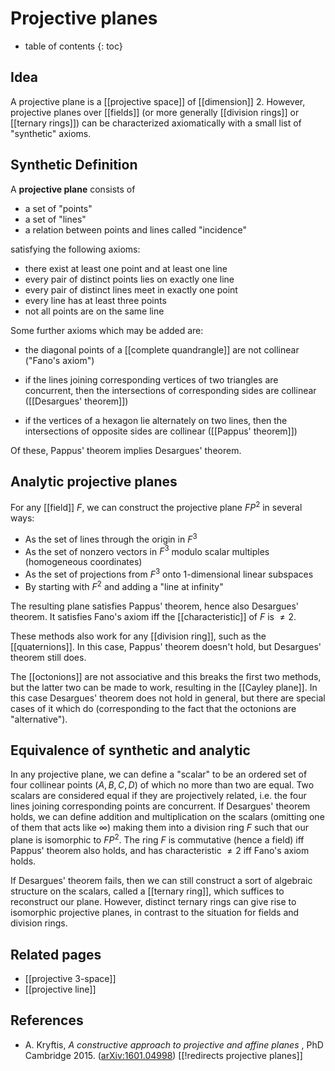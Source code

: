 # Projective planes

* table of contents
{: toc}

## Idea

A projective plane is a [[projective space]] of [[dimension]] 2.  However, projective planes over [[fields]] (or more generally [[division rings]] or [[ternary rings]]) can be characterized axiomatically with a small list of "synthetic" axioms.

## Synthetic Definition

A **projective plane** consists of

* a set of "points"
* a set of "lines"
* a relation between points and lines called "incidence"

satisfying the following axioms:

* there exist at least one point and at least one line
* every pair of distinct points lies on exactly one line
* every pair of distinct lines meet in exactly one point
* every line has at least three points
* not all points are on the same line

Some further axioms which may be added are:

* the diagonal points of a [[complete quandrangle]] are not collinear ("Fano's axiom")

* if the lines joining corresponding vertices of two triangles are concurrent, then the intersections of corresponding sides are collinear ([[Desargues' theorem]])

* if the vertices of a hexagon lie alternately on two lines, then the intersections of opposite sides are collinear ([[Pappus' theorem]])

Of these, Pappus' theorem implies Desargues' theorem.

## Analytic projective planes

For any [[field]] $F$, we can construct the projective plane $F P^2$ in several ways:

* As the set of lines through the origin in $F^3$
* As the set of nonzero vectors in $F^3$ modulo scalar multiples (homogeneous coordinates)
* As the set of projections from $F^3$ onto 1-dimensional linear subspaces
* By starting with $F^2$ and adding a "line at infinity"

The resulting plane satisfies Pappus' theorem, hence also Desargues' theorem.  It satisfies Fano's axiom iff the [[characteristic]] of $F$ is $\neq 2$.

These methods also work for any [[division ring]], such as the [[quaternions]].  In this case, Pappus' theorem doesn't hold, but Desargues' theorem still does.

The [[octonions]] are not associative and this breaks the first two methods, but the latter two can be made to work, resulting in the [[Cayley plane]].  In this case Desargues' theorem does not hold in general, but there are special cases of it which do (corresponding to the fact that the octonions are "alternative").

## Equivalence of synthetic and analytic

In any projective plane, we can define a "scalar" to be an ordered set of four collinear points $(A,B,C,D)$ of which no more than two are equal.  Two scalars are considered equal if they are projectively related, i.e. the four lines joining corresponding points are concurrent.  If Desargues' theorem holds, we can define addition and multiplication on the scalars (omitting one of them that acts like $\infty$) making them into a division ring $F$ such that our plane is isomorphic to $F P^2$.  The ring $F$ is commutative (hence a field) iff Pappus' theorem also holds, and has characteristic $\neq 2$ iff Fano's axiom holds.

If Desargues' theorem fails, then we can still construct a sort of algebraic structure on the scalars, called a [[ternary ring]], which suffices to reconstruct our plane.  However, distinct ternary rings can give rise to isomorphic projective planes, in contrast to the situation for fields and division rings.

## Related pages

* [[projective 3-space]]
* [[projective line]]

## References

* A. Kryftis, _A constructive approach to projective and affine planes_ , PhD Cambridge 2015. ([arXiv:1601.04998](http://arxiv.org/abs/1601.04998))
[[!redirects projective planes]]
